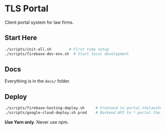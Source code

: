 # TLS Portal

Client portal system for law firms.

## Start Here

```bash
./scripts/init-all.sh        # First time setup
./scripts/firebase-dev-env.sh  # Start local development
```

## Docs

Everything is in the `docs/` folder.

## Deploy

```bash
./scripts/firebase-hosting-deploy.sh     # Frontend to portal.thelawshop.com
./scripts/google-cloud-deploy.sh prod    # Backend API to *.portal.thelawshop.com
```

**Use Yarn only**. Never use npm.